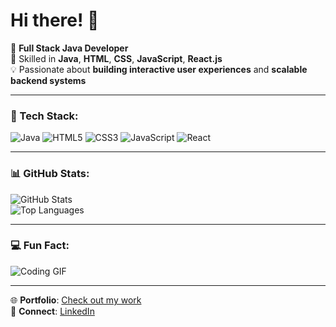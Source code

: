 # Hi there! 👋

🚀 **Full Stack Java Developer**  
🌟 Skilled in **Java**, **HTML**, **CSS**, **JavaScript**, **React.js**  
💡 Passionate about **building interactive user experiences** and **scalable backend systems**  

---

### 🌟 Tech Stack:
![Java](https://img.shields.io/badge/Java-ED8B00?style=for-the-badge&logo=java&logoColor=white)
![HTML5](https://img.shields.io/badge/HTML5-E34F26?style=for-the-badge&logo=html5&logoColor=white)
![CSS3](https://img.shields.io/badge/CSS3-1572B6?style=for-the-badge&logo=css3&logoColor=white)
![JavaScript](https://img.shields.io/badge/JavaScript-F7DF1E?style=for-the-badge&logo=javascript&logoColor=black)
![React](https://img.shields.io/badge/React-61DAFB?style=for-the-badge&logo=react&logoColor=black)

---

### 📊 GitHub Stats:
![GitHub Stats](https://github-readme-stats.vercel.app/api?username=yourusername&show_icons=true&theme=radical)  
![Top Languages](https://github-readme-stats.vercel.app/api/top-langs/?username=yourusername&layout=compact&theme=radical)

---

### 💻 Fun Fact:
![Coding GIF](https://media.giphy.com/media/L1R1tvI9svkIWwpVYr/giphy.gif)

---

🌐 **Portfolio**: [Check out my work](https://yourportfolio.com)  
💌 **Connect**: [LinkedIn](https://www.linkedin.com/in/pranay-meshram-7553b0261)
